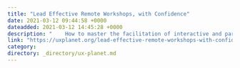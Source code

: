 ```yaml
---
title: "Lead Effective Remote Workshops, with Confidence"
date: 2021-03-12 09:44:58 +0000
dateadded: 2021-03-12 14:45:28 +0000
description: "    How to master the facilitation of interactive and participatory sessions  Continue reading on UX Planet »  "
link: "https://uxplanet.org/lead-effective-remote-workshops-with-confidence-e5e3d320b417?source=rss----819cc2aaeee0---4"
category:
directory: _directory/ux-planet.md
---
```

